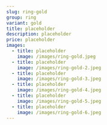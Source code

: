 ```yaml
---
slug: ring-gold
group: ring
variant: gold
title: placeholder
description: placeholder
price: placeholder
images:
  - title: placeholder
    image: /images/ring-gold.jpeg
  - title: placeholder
    image: /images/ring-gold-2.jpeg
  - title: placeholder
    image: /images/ring-gold-3.jpeg
  - title: placeholder
    image: /images/ring-gold-4.jpeg
  - title: placeholder
    image: /images/ring-gold-5.jpeg
  - title: placeholder
    image: /images/ring-gold-6.jpeg
---
```

